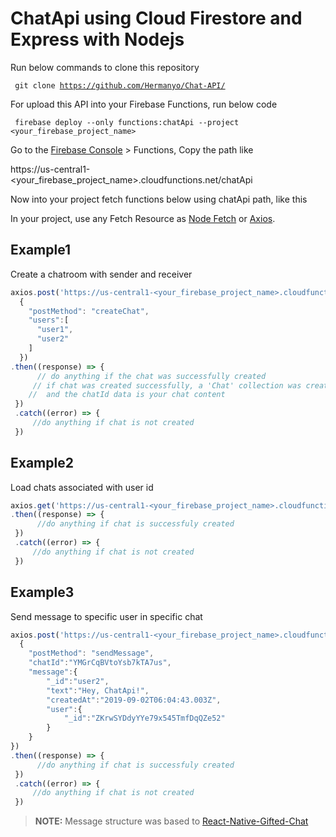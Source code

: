 # ChatApi using Cloud Firestore and Express with Nodejs

Run below commands to clone this repository

<code> git clone https://github.com/Hermanyo/Chat-API/ </code>

For upload this API into your Firebase Functions, run below code

<code> firebase deploy --only functions:chatApi --project <your_firebase_project_name> </code>

Go to the [Firebase Console](https://console.firebase.google.com) > Functions, Copy the path like

https://us-central1-<your_firebase_project_name>.cloudfunctions.net/chatApi 

Now into your project fetch functions below using chatApi path, like this
 
In your project, use any Fetch Resource as [Node Fetch](https://github.com/bitinn/node-fetch) or [Axios](https://github.com/axios/axios).

## Example1 
Create a chatroom with sender and receiver

```js
axios.post('https://us-central1-<your_firebase_project_name>.cloudfunctions.net/chatApi/api/v1/post',
  { 
    "postMethod": "createChat",
    "users":[
      "user1",
      "user2"
    ]
  }) 
.then((response) => { 
      // do anything if the chat was successfully created
     // if chat was created successfully, a 'Chat' collection was created in your database where Chat.document is a generic chatId
    //  and the chatId data is your chat content
 })
 .catch((error) => {
     //do anything if chat is not created  
 })
```
 
    
## Example2
Load chats associated with user id

```js
axios.get('https://us-central1-<your_firebase_project_name>.cloudfunctions.net/chatApi/api/v1/chat/loadChat?_id=' + '2321hsyss92121982')
.then((response) => { 
      //do anything if chat is successfuly created 
 })
 .catch((error) => {
     //do anything if chat is not created  
 })
```
## Example3
Send message to specific user in specific chat
```js
axios.post('https://us-central1-<your_firebase_project_name>.cloudfunctions.net/chatApi/api/v1/post',
  {
	"postMethod": "sendMessage",
	"chatId":"YMGrCqBVtoYsb7kTA7us",
	"message":{
		"_id":"user2",
		"text":"Hey, ChatApi!",
		"createdAt":"2019-09-02T06:04:43.003Z",
		"user":{
			"_id":"ZKrwSYDdyYYe79x545TmfDqQZe52"
		}
	}
}) 
.then((response) => { 
      //do anything if chat is successfuly created 
 })
 .catch((error) => {
     //do anything if chat is not created  
 })
```
> **NOTE:** Message structure was based to [React-Native-Gifted-Chat](https://github.com/FaridSafi/react-native-gifted-chat)
  
